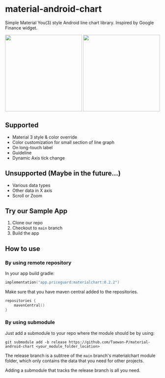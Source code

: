 # material-android-chart

Simple Material You(3) style Android line chart library. Inspired by Google Finance widget.

<p float="left">
  <img src="https://github.com/Taewan-P/material-android-chart/assets/27392567/2ad0e92e-cebc-4509-9282-2a721c9216b4" width="250" />
  <img src="https://github.com/Taewan-P/material-android-chart/assets/27392567/feb760ea-0573-489f-8de5-4d3d2e03a1e5" width="250" /> 
</p>

## Supported

- Material 3 style & color override
- Color customization for small section of line graph
- On long-touch label
- Guideline
- Dynamic Axis tick change

## Unsupported (Maybe in the future...)

- Various data types
- Other data in X axis
- Scroll or Zoom

## Try our Sample App

1. Clone our repo
2. Checkout to `main` branch
3. Build the app

## How to use

### By using remote repository

In your app build gradle:

```kts
implementation("app.priceguard:materialchart:0.2.2")
```

Make sure that you have maven central added to the repositories.

```kts
repositories {
    mavenCentral()
}
```



### By using submodule

Just add a submodule to your repo where the module should be by using:

```shell
git submodule add -b release https://github.com/Taewan-P/material-android-chart <your_module_folder_location>
```

The release branch is a subtree of the `main` branch's materialchart module folder, which only contains the data that you need for other projects.

Adding a submodule that tracks the release branch is all you need.
